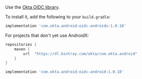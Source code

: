 Use the [Okta OIDC library](https://github.com/okta/okta-oidc-android).

To install it, add the following to your `build.gradle`:

```groovy
implementation 'com.okta.android:oidc-androidx:1.0.18'
```

For projects that don't yet use AndroidX:

```groovy
repositories {
    maven {
        url  "https://dl.bintray.com/okta/com.okta.android"
    }
}
```

```groovy
implementation 'com.okta.android:oidc-android:1.0.18'
```
